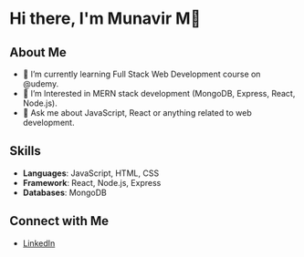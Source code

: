 # Hi there, I'm Munavir M👋 

## About Me
- 🌱 I’m currently learning Full Stack Web Development course on @udemy.
- 🔭 I’m lnterested in MERN stack development (MongoDB, Express, React, Node.js).
- 💬 Ask me about JavaScript, React or anything related to web development.

## Skills
- **Languages**: JavaScript, HTML, CSS
- **Framework**: React, Node.js, Express
- **Databases**: MongoDB

## Connect with Me
- [LinkedIn](linkedin.com/in/munavir-m-b427242710)
